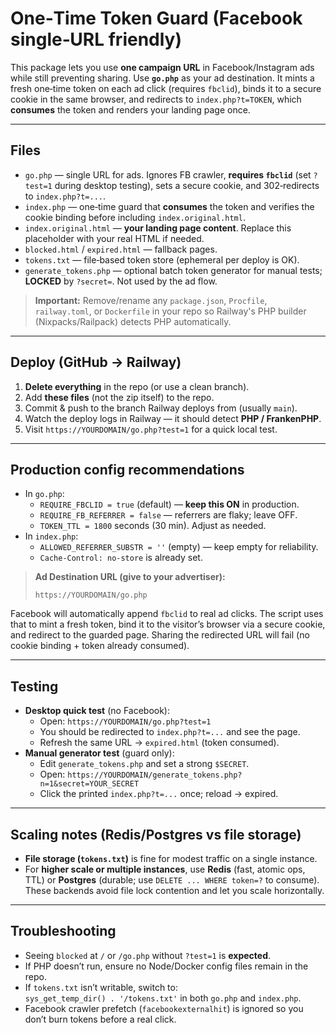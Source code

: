 
# One‑Time Token Guard (Facebook single‑URL friendly)

This package lets you use **one campaign URL** in Facebook/Instagram ads while still preventing sharing.
Use **`go.php`** as your ad destination. It mints a fresh one‑time token on each ad click (requires `fbclid`), binds it to a secure cookie in the same browser, and redirects to `index.php?t=TOKEN`, which **consumes** the token and renders your landing page once.

---

## Files

- `go.php` — single URL for ads. Ignores FB crawler, **requires `fbclid`** (set `?test=1` during desktop testing), sets a secure cookie, and 302‑redirects to `index.php?t=...`.
- `index.php` — one‑time guard that **consumes** the token and verifies the cookie binding before including `index.original.html`.
- `index.original.html` — **your landing page content**. Replace this placeholder with your real HTML if needed.
- `blocked.html` / `expired.html` — fallback pages.
- `tokens.txt` — file‑based token store (ephemeral per deploy is OK).
- `generate_tokens.php` — optional batch token generator for manual tests; **LOCKED** by `?secret=`. Not used by the ad flow.

> **Important:** Remove/rename any `package.json`, `Procfile`, `railway.toml`, or `Dockerfile` in your repo so Railway's PHP builder (Nixpacks/Railpack) detects PHP automatically.

---

## Deploy (GitHub → Railway)

1. **Delete everything** in the repo (or use a clean branch).
2. Add **these files** (not the zip itself) to the repo.
3. Commit & push to the branch Railway deploys from (usually `main`).
4. Watch the deploy logs in Railway — it should detect **PHP / FrankenPHP**.
5. Visit `https://YOURDOMAIN/go.php?test=1` for a quick local test.

---

## Production config recommendations

- In `go.php`:
  - `REQUIRE_FBCLID = true`  (default) — **keep this ON** in production.
  - `REQUIRE_FB_REFERRER = false` — referrers are flaky; leave OFF.
  - `TOKEN_TTL = 1800` seconds (30 min). Adjust as needed.
- In `index.php`:
  - `ALLOWED_REFERRER_SUBSTR = ''` (empty) — keep empty for reliability.
  - `Cache-Control: no-store` is already set.

> **Ad Destination URL (give to your advertiser):**
>
> `https://YOURDOMAIN/go.php`

Facebook will automatically append `fbclid` to real ad clicks. The script uses that to mint a fresh token, bind it to the visitor’s browser via a secure cookie, and redirect to the guarded page. Sharing the redirected URL will fail (no cookie binding + token already consumed).

---

## Testing

- **Desktop quick test** (no Facebook):
  - Open: `https://YOURDOMAIN/go.php?test=1`
  - You should be redirected to `index.php?t=...` and see the page.
  - Refresh the same URL → `expired.html` (token consumed).
- **Manual generator test** (guard only):
  - Edit `generate_tokens.php` and set a strong `$SECRET`.
  - Open: `https://YOURDOMAIN/generate_tokens.php?n=1&secret=YOUR_SECRET`
  - Click the printed `index.php?t=...` once; reload → expired.

---

## Scaling notes (Redis/Postgres vs file storage)

- **File storage (`tokens.txt`)** is fine for modest traffic on a single instance.
- For **higher scale or multiple instances**, use **Redis** (fast, atomic ops, TTL) or **Postgres** (durable; use `DELETE ... WHERE token=?` to consume). These backends avoid file lock contention and let you scale horizontally.

---

## Troubleshooting

- Seeing `blocked` at `/` or `/go.php` without `?test=1` is **expected**.
- If PHP doesn’t run, ensure no Node/Docker config files remain in the repo.
- If `tokens.txt` isn’t writable, switch to:  
  `sys_get_temp_dir() . '/tokens.txt'` in both `go.php` and `index.php`.
- Facebook crawler prefetch (`facebookexternalhit`) is ignored so you don’t burn tokens before a real click.

